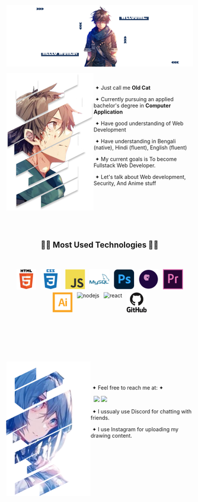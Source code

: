 <img src="./assets/images/herobanner.png">

<br>

<div>
 <div>
  <img src="./assets/images/haruhiro.png" align="left">
  <p align="right">

   &nbsp;
    
   &nbsp;&#10022; Just call me **Old Cat**

   &nbsp;&#10022; Currently pursuing an applied bachelor's degree in **Computer Application**

   &nbsp;&#10022; Have good understanding of Web Development

   &nbsp;&#10022; Have understanding in Bengali (native), Hindi (fluent), English (fluent)

   &nbsp;&#10022; My current goals is To become Fullstack Web Developer.
   
   &nbsp;&#10022; Let's talk about Web development, Security, And Anime stuff
   
  </p>
 </div>
</div>

<br><br><br><br><br><br>
<h2 align="center">🧑‍💻 Most Used Technologies 🧑‍💻</h2>
<br>
<p align="center">
    <img src="https://github.com/devicons/devicon/blob/v2.16.0/icons/html5/html5-original-wordmark.svg" alt="Html5" width="54" height="54" style="vertical-align:top; margin:4px;">
    <img src="https://github.com/devicons/devicon/blob/v2.16.0/icons/css3/css3-plain-wordmark.svg" alt="CSS3" width="54" height="54" style="vertical-align:top; margin:4px;">
    <img src="https://github.com/devicons/devicon/blob/v2.16.0/icons/javascript/javascript-original.svg" alt="Js" width="54" height="54" style="vertical-align:top; margin:4px;">
    <img src="https://github.com/devicons/devicon/blob/v2.16.0/icons/mysql/mysql-plain-wordmark.svg" alt="Mysql" width="54" height="54" style="vertical-align:top; margin:4px;">
    <img src="https://github.com/devicons/devicon/blob/v2.16.0/icons/photoshop/photoshop-original.svg" alt="Photoshop" width="54" height="54" style="vertical-align:top; margin:4px;">
    <img src="https://github.com/devicons/devicon/blob/v2.16.0/icons/aftereffects/aftereffects-original.svg" alt="AfterEffects" width="54" height="54" style="vertical-align:top; margin:4px;">
    <img src="https://github.com/devicons/devicon/blob/v2.16.0/icons/premierepro/premierepro-original.svg" alt="Premierpro" width="54" height="54" style="vertical-align:top; margin:4px;">
    <img src="https://github.com/devicons/devicon/blob/v2.16.0/icons/illustrator/illustrator-line.svg" alt="Illustrator" width="54" height="54" style="vertical-align:top; margin:4px;">
    <img src="https://cdn.jsdelivr.net/gh/devicons/devicon/icons/nodejs/nodejs-original.svg" alt="nodejs" width="54" height="54" style="vertical-align:top; margin:4px;">
    <img src="https://cdn.jsdelivr.net/gh/devicons/devicon/icons/react/react-original.svg" alt="react" width="54" height="54" style="vertical-align:top; margin:4px;">
    <img src="https://github.com/devicons/devicon/blob/v2.16.0/icons/github/github-original-wordmark.svg" alt="Github" width="54" height="54" style="vertical-align:top; margin:4px;">
</p>
<h2></h2>
<br><br><br><br><br>

<div>
 <div>
  <img src="./assets/images/mary.png" align="left">
  <p align="right">

   &nbsp;
   
   &nbsp;
    
   &nbsp;&#10022; Feel free to reach me at: &#10022;

   &nbsp; 
   <a href="https://discord.com/users/1056813765326291055" target="_blank"><img src="https://img.shields.io/badge/discord-%237289DA.svg?&style=for-the-badge&logo=discord&logoColor=white" /></a>
   <a href="https://www.instagram.com/kankan_gain/" target="_blank"><img src="https://img.shields.io/badge/Instagram-%23E4405F.svg?style=for-the-badge&logo=Instagram&logoColor=white" /></a>

   &nbsp;&#10022; I ussualy use Discord for chatting with friends.
   
   &nbsp;&#10022; I use Instagram for uploading my drawing content.
   
  </p>
 </div>
</div>
